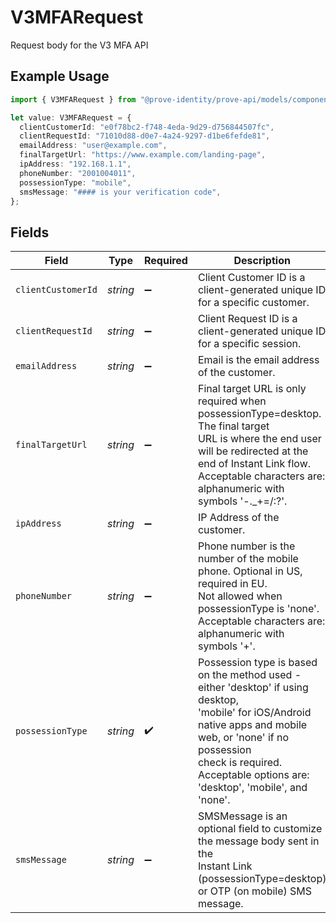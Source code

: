 # V3MFARequest

Request body for the V3 MFA API

## Example Usage

```typescript
import { V3MFARequest } from "@prove-identity/prove-api/models/components";

let value: V3MFARequest = {
  clientCustomerId: "e0f78bc2-f748-4eda-9d29-d756844507fc",
  clientRequestId: "71010d88-d0e7-4a24-9297-d1be6fefde81",
  emailAddress: "user@example.com",
  finalTargetUrl: "https://www.example.com/landing-page",
  ipAddress: "192.168.1.1",
  phoneNumber: "2001004011",
  possessionType: "mobile",
  smsMessage: "#### is your verification code",
};
```

## Fields

| Field                                                                                                                                                                                                                                        | Type                                                                                                                                                                                                                                         | Required                                                                                                                                                                                                                                     | Description                                                                                                                                                                                                                                  | Example                                                                                                                                                                                                                                      |
| -------------------------------------------------------------------------------------------------------------------------------------------------------------------------------------------------------------------------------------------- | -------------------------------------------------------------------------------------------------------------------------------------------------------------------------------------------------------------------------------------------- | -------------------------------------------------------------------------------------------------------------------------------------------------------------------------------------------------------------------------------------------- | -------------------------------------------------------------------------------------------------------------------------------------------------------------------------------------------------------------------------------------------- | -------------------------------------------------------------------------------------------------------------------------------------------------------------------------------------------------------------------------------------------- |
| `clientCustomerId`                                                                                                                                                                                                                           | *string*                                                                                                                                                                                                                                     | :heavy_minus_sign:                                                                                                                                                                                                                           | Client Customer ID is a client-generated unique ID for a specific customer.                                                                                                                                                                  | e0f78bc2-f748-4eda-9d29-d756844507fc                                                                                                                                                                                                         |
| `clientRequestId`                                                                                                                                                                                                                            | *string*                                                                                                                                                                                                                                     | :heavy_minus_sign:                                                                                                                                                                                                                           | Client Request ID is a client-generated unique ID for a specific session.                                                                                                                                                                    | 71010d88-d0e7-4a24-9297-d1be6fefde81                                                                                                                                                                                                         |
| `emailAddress`                                                                                                                                                                                                                               | *string*                                                                                                                                                                                                                                     | :heavy_minus_sign:                                                                                                                                                                                                                           | Email is the email address of the customer.                                                                                                                                                                                                  | user@example.com                                                                                                                                                                                                                             |
| `finalTargetUrl`                                                                                                                                                                                                                             | *string*                                                                                                                                                                                                                                     | :heavy_minus_sign:                                                                                                                                                                                                                           | Final target URL is only required when possessionType=desktop. The final target<br/>URL is where the end user will be redirected at the end of Instant Link flow.<br/>Acceptable characters are: alphanumeric with symbols '-._+=/:?'.       | https://www.example.com/landing-page                                                                                                                                                                                                         |
| `ipAddress`                                                                                                                                                                                                                                  | *string*                                                                                                                                                                                                                                     | :heavy_minus_sign:                                                                                                                                                                                                                           | IP Address of the customer.                                                                                                                                                                                                                  | 192.168.1.1                                                                                                                                                                                                                                  |
| `phoneNumber`                                                                                                                                                                                                                                | *string*                                                                                                                                                                                                                                     | :heavy_minus_sign:                                                                                                                                                                                                                           | Phone number is the number of the mobile phone. Optional in US, required in EU.<br/>Not allowed when possessionType is 'none'. Acceptable characters are:<br/>alphanumeric with symbols '+'.                                                 | 2001004011                                                                                                                                                                                                                                   |
| `possessionType`                                                                                                                                                                                                                             | *string*                                                                                                                                                                                                                                     | :heavy_check_mark:                                                                                                                                                                                                                           | Possession type is based on the method used - either 'desktop' if using desktop,<br/>'mobile' for iOS/Android native apps and mobile web, or 'none' if no possession<br/>check is required. Acceptable options are: 'desktop', 'mobile', and 'none'. | mobile                                                                                                                                                                                                                                       |
| `smsMessage`                                                                                                                                                                                                                                 | *string*                                                                                                                                                                                                                                     | :heavy_minus_sign:                                                                                                                                                                                                                           | SMSMessage is an optional field to customize the message body sent in the<br/>Instant Link (possessionType=desktop) or OTP (on mobile) SMS message.                                                                                          | #### is your verification code                                                                                                                                                                                                               |